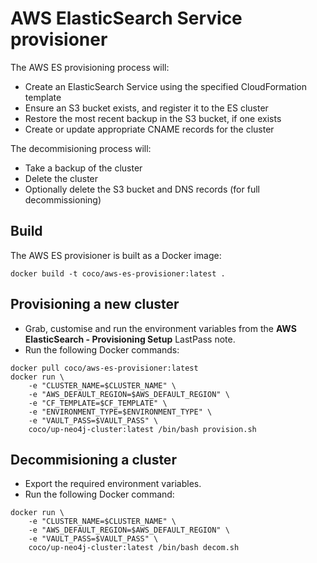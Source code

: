 # AWS ElasticSearch Service provisioner

The AWS ES provisioning process will:

 * Create an ElasticSearch Service using the specified CloudFormation template
 * Ensure an S3 bucket exists, and register it to the ES cluster
 * Restore the most recent backup in the S3 bucket, if one exists
 * Create or update appropriate CNAME records for the cluster

The decommisioning process will:

 * Take a backup of the cluster
 * Delete the cluster
 * Optionally delete the S3 bucket and DNS records (for full decommissioning)

## Build
The AWS ES provisioner is built as a Docker image:

`docker build -t coco/aws-es-provisioner:latest .`

## Provisioning a new cluster
- Grab, customise and run the environment variables from the **AWS ElasticSearch - Provisioning Setup** LastPass note.
- Run the following Docker commands:
```
docker pull coco/aws-es-provisioner:latest
docker run \
    -e "CLUSTER_NAME=$CLUSTER_NAME" \
    -e "AWS_DEFAULT_REGION=$AWS_DEFAULT_REGION" \
    -e "CF_TEMPLATE=$CF_TEMPLATE" \
    -e "ENVIRONMENT_TYPE=$ENVIRONMENT_TYPE" \
    -e "VAULT_PASS=$VAULT_PASS" \
    coco/up-neo4j-cluster:latest /bin/bash provision.sh
```

## Decommisioning a cluster
- Export the required environment variables.
- Run the following Docker command:
```
docker run \
    -e "CLUSTER_NAME=$CLUSTER_NAME" \
    -e "AWS_DEFAULT_REGION=$AWS_DEFAULT_REGION" \
    -e "VAULT_PASS=$VAULT_PASS" \
    coco/up-neo4j-cluster:latest /bin/bash decom.sh
```
